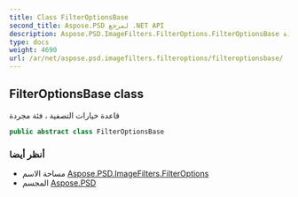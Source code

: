 ```yaml
---
title: Class FilterOptionsBase
second_title: Aspose.PSD لمرجع .NET API
description: Aspose.PSD.ImageFilters.FilterOptions.FilterOptionsBase فصل. قاعدة خيارات التصفية  فئة مجردة
type: docs
weight: 4690
url: /ar/net/aspose.psd.imagefilters.filteroptions/filteroptionsbase/
---
```

## FilterOptionsBase class

قاعدة خيارات التصفية ، فئة مجردة

```csharp
public abstract class FilterOptionsBase
```

### أنظر أيضا

* مساحة الاسم [Aspose.PSD.ImageFilters.FilterOptions](../../aspose.psd.imagefilters.filteroptions/)
* المجسم [Aspose.PSD](../../)



